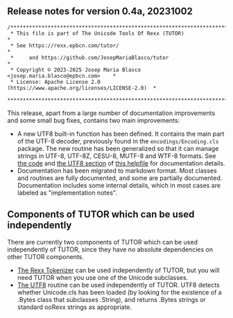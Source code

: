 ## Release notes for version 0.4a, 20231002

```
/******************************************************************************
 * This file is part of The Unicode Tools Of Rexx (TUTOR)                     *
 * See https://rexx.epbcn.com/tutor/                                          *
 *     and https://github.com/JosepMariaBlasco/tutor                          *
 * Copyright © 2023-2025 Josep Maria Blasco <josep.maria.blasco@epbcn.com>    *
 * License: Apache License 2.0 (https://www.apache.org/licenses/LICENSE-2.0)  *
 ******************************************************************************/
```

This release, apart from a large number of documentation improvements and some small bug fixes, contains two main improvements:

* A new UTF8 built-in function has been defined. It contains the main part of the UTF-8 decoder, previously found in the ``encodings/Encoding.cls`` package. The new routine has been generalized so that it can manage
  strings in UTF-8, UTF-8Z, CESU-8, MUTF-8 and WTF-8 formats. See [the code](../utf8.cls) and [the UTF8 section](./new-functions/#utf8) of
  [this helpfile](./new-functions/) for documentation details.
* Documentation has been migrated to markdown format. Most classes and routines are fully documented, and some are partially documented.
  Documentation includes some internal details, which in most cases are labeled as "implementation notes".

## Components of TUTOR which can be used independently

There are currently two components of TUTOR which can be used independently of TUTOR, since they have no absolute dependencies on other TUTOR components.

* [The Rexx Tokenizer](https://rexx.epbcn.com/tokenizer/) can be used independently of TUTOR, but you will need TUTOR
  when you use one of the Unicode subclasses.
* [The UTF8](../utf8.cls) routine can be used independently of TUTOR. UTF8 detects whether Unicode.cls has been loaded
  (by looking for the existence of a .Bytes class that subclasses .String), and returns .Bytes strings or standard ooRexx strings as appropriate.
